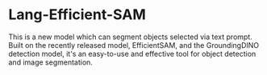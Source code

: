 # Lang-Efficient-SAM
This is a new model which can segment objects selected via text prompt. Built on the recently released model, EfficientSAM, and the GroundingDINO detection model, it's an easy-to-use and effective tool for object detection and image segmentation.
